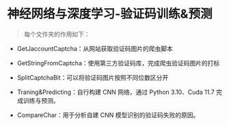 # 神经网络与深度学习-验证码训练&预测

 > 每个文件夹的作用如下：
 
 - GetJaccountCaptcha：从网站获取验证码图片的爬虫脚本

 - GetStringFromCaptcha：使用第三方验证码库，完成爬虫验证码图片的打标

 - SplitCaptchaBit：可以将验证码图片按照不同位数区分开

 - Traning&Predicting：自行构建 CNN 网络，通过 Python 3.10、Cuda 11.7 完成训练与预测。

 - CompareChar：用于分析自建 CNN 模型识别的验证码失败的原因。